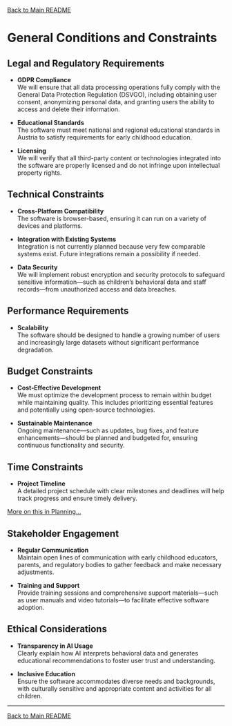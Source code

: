 [Back to Main README](../README.md)


# General Conditions and Constraints

## Legal and Regulatory Requirements

- **GDPR Compliance**  
    We will ensure that all data processing operations fully comply with the General Data Protection Regulation (DSVGO), including obtaining user consent, anonymizing personal data, and granting users the ability to access and delete their information.
    
- **Educational Standards**  
    The software must meet national and regional educational standards in Austria to satisfy requirements for early childhood education.
    
- **Licensing**  
    We will verify that all third-party content or technologies integrated into the software are properly licensed and do not infringe upon intellectual property rights.
    

## Technical Constraints

- **Cross-Platform Compatibility**  
    The software is browser-based, ensuring it can run on a variety of devices and platforms.
    
- **Integration with Existing Systems**  
    Integration is not currently planned because very few comparable systems exist. Future integrations remain a possibility if needed.
    
- **Data Security**  
    We will implement robust encryption and security protocols to safeguard sensitive information—such as children’s behavioral data and staff records—from unauthorized access and data breaches.
    

## Performance Requirements

- **Scalability**  
    The software should be designed to handle a growing number of users and increasingly large datasets without significant performance degradation.

## Budget Constraints

- **Cost-Effective Development**  
    We must optimize the development process to remain within budget while maintaining quality. This includes prioritizing essential features and potentially using open-source technologies.
    
- **Sustainable Maintenance**  
    Ongoing maintenance—such as updates, bug fixes, and feature enhancements—should be planned and budgeted for, ensuring continuous functionality and security.
    

## Time Constraints

- **Project Timeline**  
    A detailed project schedule with clear milestones and deadlines will help track progress and ensure timely delivery.
  
[More on this in Planning...](Planning.md)

## Stakeholder Engagement

- **Regular Communication**  
    Maintain open lines of communication with early childhood educators, parents, and regulatory bodies to gather feedback and make necessary adjustments.
    
- **Training and Support**  
    Provide training sessions and comprehensive support materials—such as user manuals and video tutorials—to facilitate effective software adoption.
    

## Ethical Considerations

- **Transparency in AI Usage**  
    Clearly explain how AI interprets behavioral data and generates educational recommendations to foster user trust and understanding.
    
- **Inclusive Education**  
    Ensure the software accommodates diverse needs and backgrounds, with culturally sensitive and appropriate content and activities for all children.
    

---
[Back to Main README](../README.md)
